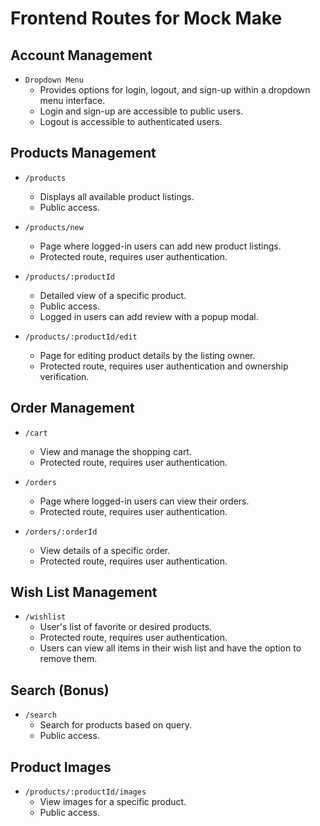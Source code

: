 # Frontend Routes for Mock Make

## Account Management

- `Dropdown Menu`
  - Provides options for login, logout, and sign-up within a dropdown menu interface.
  - Login and sign-up are accessible to public users.
  - Logout is accessible to authenticated users.


## Products Management

- `/products`
  - Displays all available product listings.
  - Public access.

- `/products/new`
  - Page where logged-in users can add new product listings.
  - Protected route, requires user authentication.

- `/products/:productId`
  - Detailed view of a specific product.
  - Public access.
  - Logged in users can add review with a popup modal.

- `/products/:productId/edit`
  - Page for editing product details by the listing owner.
  - Protected route, requires user authentication and ownership verification.


## Order Management

- `/cart`
  - View and manage the shopping cart.
  - Protected route, requires user authentication.

- `/orders`
  - Page where logged-in users can view their orders.
  - Protected route, requires user authentication.

- `/orders/:orderId`
  - View details of a specific order.
  - Protected route, requires user authentication.


## Wish List Management

- `/wishlist`
  - User's list of favorite or desired products.
  - Protected route, requires user authentication.
  - Users can view all items in their wish list and have the option to remove them.


## Search (Bonus)

- `/search`
  - Search for products based on query.
  - Public access.

## Product Images

- `/products/:productId/images`
  - View images for a specific product.
  - Public access.
